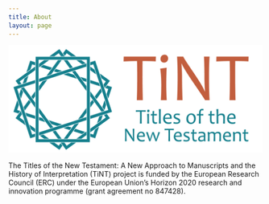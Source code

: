 ```yaml
---
title: About
layout: page
---
```

![](/assets/images/TiNT-Final-03.jpg)

 The Titles of the New Testament: A New Approach to Manuscripts and the History of Interpretation (TiNT) project is funded by the European Research Council (ERC) under the European Union’s Horizon 2020 research and innovation programme (grant agreement no 847428).